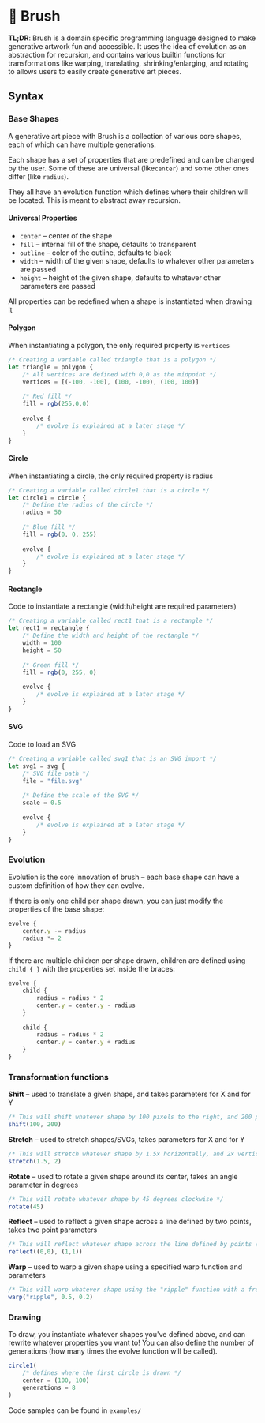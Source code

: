 # 🎨 Brush 

**TL;DR**: Brush is a domain specific  programming language designed to make generative artwork fun and accessible. It uses the idea of evolution as an abstraction for recursion, and contains various builtin functions for transformations like warping, translating, shrinking/enlarging, and rotating to allows users to easily create generative art pieces.


## Syntax

### Base Shapes
A generative art piece with Brush is a collection of various core shapes, each of which can have multiple generations. 

Each shape has a set of properties that are predefined and can be changed by the user. Some of these are universal (like`center`) and some other ones differ (like `radius`). 

They all have an evolution function which defines where their children will be located. This is meant to abstract away recursion.

#### Universal Properties
- `center` – center of the shape
- `fill` – internal fill of the shape, defaults to transparent
- `outline` – color of the outline, defaults to black
- `width` – width of the given shape, defaults to whatever other parameters are passed 
- `height` – height of the given shape, defaults to whatever other parameters are passed 

All properties can be redefined when a shape is instantiated when drawing it

#### Polygon 
When instantiating a polygon, the only required property is `vertices`
```javascript
/* Creating a variable called triangle that is a polygon */
let triangle = polygon {
    /* All vertices are defined with 0,0 as the midpoint */
    vertices = [(-100, -100), (100, -100), (100, 100)]
    
    /* Red fill */
    fill = rgb(255,0,0)
    
    evolve {
        /* evolve is explained at a later stage */
    }
}
```

#### Circle
When instantiating a circle, the only required property is radius
```javascript
/* Creating a variable called circle1 that is a circle */
let circle1 = circle {
    /* Define the radius of the circle */
    radius = 50
    
    /* Blue fill */
    fill = rgb(0, 0, 255)
    
    evolve {
        /* evolve is explained at a later stage */
    }
}
```

#### Rectangle
Code to instantiate a rectangle (width/height are required parameters)
```javascript
/* Creating a variable called rect1 that is a rectangle */
let rect1 = rectangle {
    /* Define the width and height of the rectangle */
    width = 100
    height = 50
    
    /* Green fill */
    fill = rgb(0, 255, 0)
    
    evolve {
        /* evolve is explained at a later stage */
    }
}

```

#### SVG
Code to load an SVG
```javascript
/* Creating a variable called svg1 that is an SVG import */
let svg1 = svg {
    /* SVG file path */
    file = "file.svg"
    
    /* Define the scale of the SVG */
    scale = 0.5
    
    evolve {
        /* evolve is explained at a later stage */
    }
}

```

### Evolution
Evolution is the core innovation of brush – each base shape can have a custom definition of how they can evolve.

If there is only one child per shape drawn, you can just modify the properties of the base shape:
```javascript
evolve {
    center.y -= radius
    radius *= 2
}
```

If there are multiple children per shape drawn, children are defined using `child { }` with the properties set inside the braces:
```javascript
evolve {
    child {
        radius = radius * 2
        center.y = center.y - radius
    }
    
    child {
        radius = radius * 2
        center.y = center.y + radius
    }
}
```
### Transformation functions
**Shift** – used to translate a given shape, and takes parameters for X and for Y
```javascript
/* This will shift whatever shape by 100 pixels to the right, and 200 pixels up */
shift(100, 200)
```

**Stretch** – used to stretch shapes/SVGs, takes parameters for X and for Y
```javascript
/* This will stretch whatever shape by 1.5x horizontally, and 2x vertically */
stretch(1.5, 2)
```

**Rotate** – used to rotate a given shape around its center, takes an angle parameter in degrees
```javascript
/* This will rotate whatever shape by 45 degrees clockwise */
rotate(45)
```

**Reflect** – used to reflect a given shape across a line defined by two points, takes two point parameters
```javascript
/* This will reflect whatever shape across the line defined by points (0,0) and (1,1) */
reflect((0,0), (1,1))
```

**Warp** – used to warp a given shape using a specified warp function and parameters
```javascript
/* This will warp whatever shape using the "ripple" function with a frequency of 0.5 and amplitude of 0.2 */
warp("ripple", 0.5, 0.2)
```

### Drawing
To draw, you instantiate whatever shapes you've defined above, and can rewrite whatever properties you want to! You can also define the number of generations (how many times the evolve function will be called).
```javascript
circle1(
    /* defines where the first circle is drawn */
    center = (100, 100)
    generations = 8
)
```


Code samples can be found in `examples/`